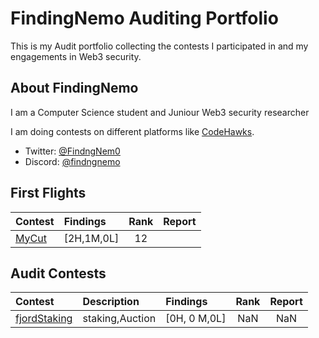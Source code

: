 # FindingNemo Auditing Portfolio
This is my Audit portfolio collecting the contests I participated in and my engagements in Web3 security.

## About FindingNemo
I am a Computer Science student and Juniour Web3 security researcher

I am doing contests on different platforms like [CodeHawks](https://codehawks.cyfrin.io/).

- Twitter: [@FindngNem0](https://x.com/FindngNem0)
- Discord: [@findngnemo](https://discord.com/channels/findngnemo)

## First Flights 
|Contest|Findings|Rank|Report|
|:------|:-------|:--:|:----:|
|[MyCut](https://codehawks.cyfrin.io/c/2024-08-MyCut)|[2H,1M,0L]|12|


## Audit Contests
|Contest|Description|Findings|Rank|Report|
|:------|:----------|:-------|:--:|:----:|
|[fjordStaking](https://codehawks.cyfrin.io/c/2024-08-fjord)|staking,Auction|[0H, 0 M,0L]|NaN|NaN


